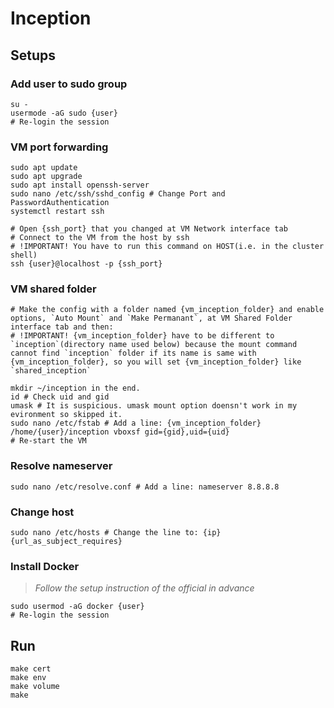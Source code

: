 # Inception

## Setups

### Add user to sudo group

```
su -
usermode -aG sudo {user}
# Re-login the session
```

### VM port forwarding

```
sudo apt update
sudo apt upgrade
sudo apt install openssh-server
sudo nano /etc/ssh/sshd_config # Change Port and PasswordAuthentication
systemctl restart ssh

# Open {ssh_port} that you changed at VM Network interface tab
# Connect to the VM from the host by ssh
# !IMPORTANT! You have to run this command on HOST(i.e. in the cluster shell)
ssh {user}@localhost -p {ssh_port}
```

### VM shared folder

```
# Make the config with a folder named {vm_inception_folder} and enable options, `Auto Mount` and `Make Permanant`, at VM Shared Folder interface tab and then:
# !IMPORTANT! {vm_inception_folder} have to be different to `inception`(directory name used below) because the mount command cannot find `inception` folder if its name is same with {vm_inception_folder}, so you will set {vm_inception_folder} like `shared_inception`

mkdir ~/inception in the end.
id # Check uid and gid
umask # It is suspicious. umask mount option doensn't work in my evironment so skipped it.
sudo nano /etc/fstab # Add a line: {vm_inception_folder} /home/{user}/inception vboxsf gid={gid},uid={uid}
# Re-start the VM
```

### Resolve nameserver

```
sudo nano /etc/resolve.conf # Add a line: nameserver 8.8.8.8
```

### Change host

```
sudo nano /etc/hosts # Change the line to: {ip} {url_as_subject_requires}
```

### Install Docker 

> _Follow the setup instruction of the official in advance_

```
sudo usermod -aG docker {user}
# Re-login the session
```

## Run

```
make cert
make env
make volume
make
```